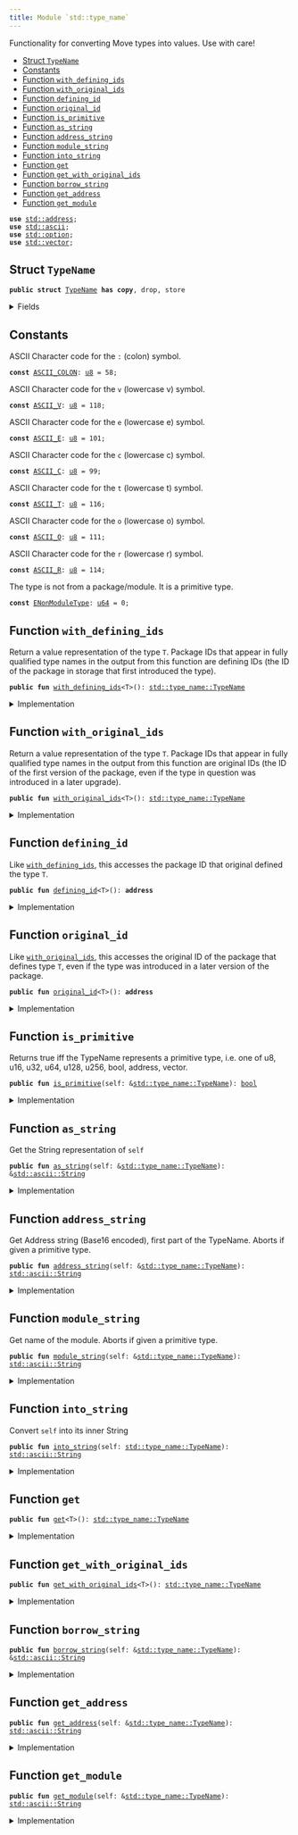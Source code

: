```yaml
---
title: Module `std::type_name`
---
```


Functionality for converting Move types into values. Use with care!


-  [Struct `TypeName`](#std_type_name_TypeName)
-  [Constants](#@Constants_0)
-  [Function `with_defining_ids`](#std_type_name_with_defining_ids)
-  [Function `with_original_ids`](#std_type_name_with_original_ids)
-  [Function `defining_id`](#std_type_name_defining_id)
-  [Function `original_id`](#std_type_name_original_id)
-  [Function `is_primitive`](#std_type_name_is_primitive)
-  [Function `as_string`](#std_type_name_as_string)
-  [Function `address_string`](#std_type_name_address_string)
-  [Function `module_string`](#std_type_name_module_string)
-  [Function `into_string`](#std_type_name_into_string)
-  [Function `get`](#std_type_name_get)
-  [Function `get_with_original_ids`](#std_type_name_get_with_original_ids)
-  [Function `borrow_string`](#std_type_name_borrow_string)
-  [Function `get_address`](#std_type_name_get_address)
-  [Function `get_module`](#std_type_name_get_module)


<pre><code><b>use</b> <a href="../std/address.md#std_address">std::address</a>;
<b>use</b> <a href="../std/ascii.md#std_ascii">std::ascii</a>;
<b>use</b> <a href="../std/option.md#std_option">std::option</a>;
<b>use</b> <a href="../std/vector.md#std_vector">std::vector</a>;
</code></pre>



<a name="std_type_name_TypeName"></a>

## Struct `TypeName`



<pre><code><b>public</b> <b>struct</b> <a href="../std/type_name.md#std_type_name_TypeName">TypeName</a> <b>has</b> <b>copy</b>, drop, store
</code></pre>



<details>
<summary>Fields</summary>


<dl>
<dt>
<code>name: <a href="../std/ascii.md#std_ascii_String">std::ascii::String</a></code>
</dt>
<dd>
 String representation of the type. All types are represented
 using their source syntax:
 "u8", "u64", "bool", "address", "vector", and so on for primitive types.
 Struct types are represented as fully qualified type names; e.g.
 <code>00000000000000000000000000000001::string::String</code> or
 <code>0000000000000000000000000000000a::module_name1::type_name1&lt;0000000000000000000000000000000a::module_name2::type_name2&lt;<a href="../std/u64.md#std_u64">u64</a>&gt;&gt;</code>
 Addresses are hex-encoded lowercase values of length ADDRESS_LENGTH (16, 20, or 32 depending on the Move platform)
</dd>
</dl>


</details>

<a name="@Constants_0"></a>

## Constants


<a name="std_type_name_ASCII_COLON"></a>

ASCII Character code for the <code>:</code> (colon) symbol.


<pre><code><b>const</b> <a href="../std/type_name.md#std_type_name_ASCII_COLON">ASCII_COLON</a>: <a href="../std/u8.md#std_u8">u8</a> = 58;
</code></pre>



<a name="std_type_name_ASCII_V"></a>

ASCII Character code for the <code>v</code> (lowercase v) symbol.


<pre><code><b>const</b> <a href="../std/type_name.md#std_type_name_ASCII_V">ASCII_V</a>: <a href="../std/u8.md#std_u8">u8</a> = 118;
</code></pre>



<a name="std_type_name_ASCII_E"></a>

ASCII Character code for the <code>e</code> (lowercase e) symbol.


<pre><code><b>const</b> <a href="../std/type_name.md#std_type_name_ASCII_E">ASCII_E</a>: <a href="../std/u8.md#std_u8">u8</a> = 101;
</code></pre>



<a name="std_type_name_ASCII_C"></a>

ASCII Character code for the <code>c</code> (lowercase c) symbol.


<pre><code><b>const</b> <a href="../std/type_name.md#std_type_name_ASCII_C">ASCII_C</a>: <a href="../std/u8.md#std_u8">u8</a> = 99;
</code></pre>



<a name="std_type_name_ASCII_T"></a>

ASCII Character code for the <code>t</code> (lowercase t) symbol.


<pre><code><b>const</b> <a href="../std/type_name.md#std_type_name_ASCII_T">ASCII_T</a>: <a href="../std/u8.md#std_u8">u8</a> = 116;
</code></pre>



<a name="std_type_name_ASCII_O"></a>

ASCII Character code for the <code>o</code> (lowercase o) symbol.


<pre><code><b>const</b> <a href="../std/type_name.md#std_type_name_ASCII_O">ASCII_O</a>: <a href="../std/u8.md#std_u8">u8</a> = 111;
</code></pre>



<a name="std_type_name_ASCII_R"></a>

ASCII Character code for the <code>r</code> (lowercase r) symbol.


<pre><code><b>const</b> <a href="../std/type_name.md#std_type_name_ASCII_R">ASCII_R</a>: <a href="../std/u8.md#std_u8">u8</a> = 114;
</code></pre>



<a name="std_type_name_ENonModuleType"></a>

The type is not from a package/module. It is a primitive type.


<pre><code><b>const</b> <a href="../std/type_name.md#std_type_name_ENonModuleType">ENonModuleType</a>: <a href="../std/u64.md#std_u64">u64</a> = 0;
</code></pre>



<a name="std_type_name_with_defining_ids"></a>

## Function `with_defining_ids`

Return a value representation of the type <code>T</code>. Package IDs that appear in fully qualified type
names in the output from this function are defining IDs (the ID of the package in storage that
first introduced the type).


<pre><code><b>public</b> <b>fun</b> <a href="../std/type_name.md#std_type_name_with_defining_ids">with_defining_ids</a>&lt;T&gt;(): <a href="../std/type_name.md#std_type_name_TypeName">std::type_name::TypeName</a>
</code></pre>



<details>
<summary>Implementation</summary>


<pre><code><b>public</b> <b>native</b> <b>fun</b> <a href="../std/type_name.md#std_type_name_with_defining_ids">with_defining_ids</a>&lt;T&gt;(): <a href="../std/type_name.md#std_type_name_TypeName">TypeName</a>;
</code></pre>



</details>

<a name="std_type_name_with_original_ids"></a>

## Function `with_original_ids`

Return a value representation of the type <code>T</code>. Package IDs that appear in fully qualified type
names in the output from this function are original IDs (the ID of the first version of
the package, even if the type in question was introduced in a later upgrade).


<pre><code><b>public</b> <b>fun</b> <a href="../std/type_name.md#std_type_name_with_original_ids">with_original_ids</a>&lt;T&gt;(): <a href="../std/type_name.md#std_type_name_TypeName">std::type_name::TypeName</a>
</code></pre>



<details>
<summary>Implementation</summary>


<pre><code><b>public</b> <b>native</b> <b>fun</b> <a href="../std/type_name.md#std_type_name_with_original_ids">with_original_ids</a>&lt;T&gt;(): <a href="../std/type_name.md#std_type_name_TypeName">TypeName</a>;
</code></pre>



</details>

<a name="std_type_name_defining_id"></a>

## Function `defining_id`

Like <code><a href="../std/type_name.md#std_type_name_with_defining_ids">with_defining_ids</a></code>, this accesses the package ID that original defined the type <code>T</code>.


<pre><code><b>public</b> <b>fun</b> <a href="../std/type_name.md#std_type_name_defining_id">defining_id</a>&lt;T&gt;(): <b>address</b>
</code></pre>



<details>
<summary>Implementation</summary>


<pre><code><b>public</b> <b>native</b> <b>fun</b> <a href="../std/type_name.md#std_type_name_defining_id">defining_id</a>&lt;T&gt;(): <b>address</b>;
</code></pre>



</details>

<a name="std_type_name_original_id"></a>

## Function `original_id`

Like <code><a href="../std/type_name.md#std_type_name_with_original_ids">with_original_ids</a></code>, this accesses the original ID of the package that defines type <code>T</code>,
even if the type was introduced in a later version of the package.


<pre><code><b>public</b> <b>fun</b> <a href="../std/type_name.md#std_type_name_original_id">original_id</a>&lt;T&gt;(): <b>address</b>
</code></pre>



<details>
<summary>Implementation</summary>


<pre><code><b>public</b> <b>native</b> <b>fun</b> <a href="../std/type_name.md#std_type_name_original_id">original_id</a>&lt;T&gt;(): <b>address</b>;
</code></pre>



</details>

<a name="std_type_name_is_primitive"></a>

## Function `is_primitive`

Returns true iff the TypeName represents a primitive type, i.e. one of
u8, u16, u32, u64, u128, u256, bool, address, vector.


<pre><code><b>public</b> <b>fun</b> <a href="../std/type_name.md#std_type_name_is_primitive">is_primitive</a>(self: &<a href="../std/type_name.md#std_type_name_TypeName">std::type_name::TypeName</a>): <a href="../std/bool.md#std_bool">bool</a>
</code></pre>



<details>
<summary>Implementation</summary>


<pre><code><b>public</b> <b>fun</b> <a href="../std/type_name.md#std_type_name_is_primitive">is_primitive</a>(self: &<a href="../std/type_name.md#std_type_name_TypeName">TypeName</a>): <a href="../std/bool.md#std_bool">bool</a> {
    <b>let</b> bytes = self.name.as_bytes();
    bytes == &b"<a href="../std/bool.md#std_bool">bool</a>" ||
        bytes == &b"<a href="../std/u8.md#std_u8">u8</a>" ||
        bytes == &b"<a href="../std/u16.md#std_u16">u16</a>" ||
        bytes == &b"<a href="../std/u32.md#std_u32">u32</a>" ||
        bytes == &b"<a href="../std/u64.md#std_u64">u64</a>" ||
        bytes == &b"<a href="../std/u128.md#std_u128">u128</a>" ||
        bytes == &b"<a href="../std/u256.md#std_u256">u256</a>" ||
        bytes == &b"<b>address</b>" ||
        (
            bytes.length() &gt;= 6 &&
            bytes[0] == <a href="../std/type_name.md#std_type_name_ASCII_V">ASCII_V</a> &&
            bytes[1] == <a href="../std/type_name.md#std_type_name_ASCII_E">ASCII_E</a> &&
            bytes[2] == <a href="../std/type_name.md#std_type_name_ASCII_C">ASCII_C</a> &&
            bytes[3] == <a href="../std/type_name.md#std_type_name_ASCII_T">ASCII_T</a> &&
            bytes[4] == <a href="../std/type_name.md#std_type_name_ASCII_O">ASCII_O</a> &&
            bytes[5] == <a href="../std/type_name.md#std_type_name_ASCII_R">ASCII_R</a>,
        )
}
</code></pre>



</details>

<a name="std_type_name_as_string"></a>

## Function `as_string`

Get the String representation of <code>self</code>


<pre><code><b>public</b> <b>fun</b> <a href="../std/type_name.md#std_type_name_as_string">as_string</a>(self: &<a href="../std/type_name.md#std_type_name_TypeName">std::type_name::TypeName</a>): &<a href="../std/ascii.md#std_ascii_String">std::ascii::String</a>
</code></pre>



<details>
<summary>Implementation</summary>


<pre><code><b>public</b> <b>fun</b> <a href="../std/type_name.md#std_type_name_as_string">as_string</a>(self: &<a href="../std/type_name.md#std_type_name_TypeName">TypeName</a>): &String {
    &self.name
}
</code></pre>



</details>

<a name="std_type_name_address_string"></a>

## Function `address_string`

Get Address string (Base16 encoded), first part of the TypeName.
Aborts if given a primitive type.


<pre><code><b>public</b> <b>fun</b> <a href="../std/type_name.md#std_type_name_address_string">address_string</a>(self: &<a href="../std/type_name.md#std_type_name_TypeName">std::type_name::TypeName</a>): <a href="../std/ascii.md#std_ascii_String">std::ascii::String</a>
</code></pre>



<details>
<summary>Implementation</summary>


<pre><code><b>public</b> <b>fun</b> <a href="../std/type_name.md#std_type_name_address_string">address_string</a>(self: &<a href="../std/type_name.md#std_type_name_TypeName">TypeName</a>): String {
    <b>assert</b>!(!self.<a href="../std/type_name.md#std_type_name_is_primitive">is_primitive</a>(), <a href="../std/type_name.md#std_type_name_ENonModuleType">ENonModuleType</a>);
    // Base16 (<a href="../std/string.md#std_string">string</a>) representation of an <b>address</b> <b>has</b> 2 symbols per byte.
    <b>let</b> len = <a href="../std/address.md#std_address_length">address::length</a>() * 2;
    <b>let</b> str_bytes = self.name.as_bytes();
    <b>let</b> <b>mut</b> addr_bytes = <a href="../std/vector.md#std_vector">vector</a>[];
    <b>let</b> <b>mut</b> i = 0;
    // Read `len` bytes from the type name and push them to addr_bytes.
    <b>while</b> (i &lt; len) {
        addr_bytes.push_back(str_bytes[i]);
        i = i + 1;
    };
    <a href="../std/ascii.md#std_ascii_string">ascii::string</a>(addr_bytes)
}
</code></pre>



</details>

<a name="std_type_name_module_string"></a>

## Function `module_string`

Get name of the module.
Aborts if given a primitive type.


<pre><code><b>public</b> <b>fun</b> <a href="../std/type_name.md#std_type_name_module_string">module_string</a>(self: &<a href="../std/type_name.md#std_type_name_TypeName">std::type_name::TypeName</a>): <a href="../std/ascii.md#std_ascii_String">std::ascii::String</a>
</code></pre>



<details>
<summary>Implementation</summary>


<pre><code><b>public</b> <b>fun</b> <a href="../std/type_name.md#std_type_name_module_string">module_string</a>(self: &<a href="../std/type_name.md#std_type_name_TypeName">TypeName</a>): String {
    <b>assert</b>!(!self.<a href="../std/type_name.md#std_type_name_is_primitive">is_primitive</a>(), <a href="../std/type_name.md#std_type_name_ENonModuleType">ENonModuleType</a>);
    // Starts after <b>address</b> and a double colon: `&lt;addr <b>as</b> HEX&gt;::`
    <b>let</b> <b>mut</b> i = <a href="../std/address.md#std_address_length">address::length</a>() * 2 + 2;
    <b>let</b> str_bytes = self.name.as_bytes();
    <b>let</b> <b>mut</b> module_name = <a href="../std/vector.md#std_vector">vector</a>[];
    <b>let</b> colon = <a href="../std/type_name.md#std_type_name_ASCII_COLON">ASCII_COLON</a>;
    <b>loop</b> {
        <b>let</b> char = &str_bytes[i];
        <b>if</b> (char != &colon) {
            module_name.push_back(*char);
            i = i + 1;
        } <b>else</b> {
            <b>break</b>
        }
    };
    <a href="../std/ascii.md#std_ascii_string">ascii::string</a>(module_name)
}
</code></pre>



</details>

<a name="std_type_name_into_string"></a>

## Function `into_string`

Convert <code>self</code> into its inner String


<pre><code><b>public</b> <b>fun</b> <a href="../std/type_name.md#std_type_name_into_string">into_string</a>(self: <a href="../std/type_name.md#std_type_name_TypeName">std::type_name::TypeName</a>): <a href="../std/ascii.md#std_ascii_String">std::ascii::String</a>
</code></pre>



<details>
<summary>Implementation</summary>


<pre><code><b>public</b> <b>fun</b> <a href="../std/type_name.md#std_type_name_into_string">into_string</a>(self: <a href="../std/type_name.md#std_type_name_TypeName">TypeName</a>): String {
    self.name
}
</code></pre>



</details>

<a name="std_type_name_get"></a>

## Function `get`



<pre><code><b>public</b> <b>fun</b> <a href="../std/type_name.md#std_type_name_get">get</a>&lt;T&gt;(): <a href="../std/type_name.md#std_type_name_TypeName">std::type_name::TypeName</a>
</code></pre>



<details>
<summary>Implementation</summary>


<pre><code><b>public</b> <b>fun</b> <a href="../std/type_name.md#std_type_name_get">get</a>&lt;T&gt;(): <a href="../std/type_name.md#std_type_name_TypeName">TypeName</a> {
    <a href="../std/type_name.md#std_type_name_with_defining_ids">with_defining_ids</a>&lt;T&gt;()
}
</code></pre>



</details>

<a name="std_type_name_get_with_original_ids"></a>

## Function `get_with_original_ids`



<pre><code><b>public</b> <b>fun</b> <a href="../std/type_name.md#std_type_name_get_with_original_ids">get_with_original_ids</a>&lt;T&gt;(): <a href="../std/type_name.md#std_type_name_TypeName">std::type_name::TypeName</a>
</code></pre>



<details>
<summary>Implementation</summary>


<pre><code><b>public</b> <b>fun</b> <a href="../std/type_name.md#std_type_name_get_with_original_ids">get_with_original_ids</a>&lt;T&gt;(): <a href="../std/type_name.md#std_type_name_TypeName">TypeName</a> {
    <a href="../std/type_name.md#std_type_name_with_original_ids">with_original_ids</a>&lt;T&gt;()
}
</code></pre>



</details>

<a name="std_type_name_borrow_string"></a>

## Function `borrow_string`



<pre><code><b>public</b> <b>fun</b> <a href="../std/type_name.md#std_type_name_borrow_string">borrow_string</a>(self: &<a href="../std/type_name.md#std_type_name_TypeName">std::type_name::TypeName</a>): &<a href="../std/ascii.md#std_ascii_String">std::ascii::String</a>
</code></pre>



<details>
<summary>Implementation</summary>


<pre><code><b>public</b> <b>fun</b> <a href="../std/type_name.md#std_type_name_borrow_string">borrow_string</a>(self: &<a href="../std/type_name.md#std_type_name_TypeName">TypeName</a>): &String {
    self.<a href="../std/type_name.md#std_type_name_as_string">as_string</a>()
}
</code></pre>



</details>

<a name="std_type_name_get_address"></a>

## Function `get_address`



<pre><code><b>public</b> <b>fun</b> <a href="../std/type_name.md#std_type_name_get_address">get_address</a>(self: &<a href="../std/type_name.md#std_type_name_TypeName">std::type_name::TypeName</a>): <a href="../std/ascii.md#std_ascii_String">std::ascii::String</a>
</code></pre>



<details>
<summary>Implementation</summary>


<pre><code><b>public</b> <b>fun</b> <a href="../std/type_name.md#std_type_name_get_address">get_address</a>(self: &<a href="../std/type_name.md#std_type_name_TypeName">TypeName</a>): String {
    self.<a href="../std/type_name.md#std_type_name_address_string">address_string</a>()
}
</code></pre>



</details>

<a name="std_type_name_get_module"></a>

## Function `get_module`



<pre><code><b>public</b> <b>fun</b> <a href="../std/type_name.md#std_type_name_get_module">get_module</a>(self: &<a href="../std/type_name.md#std_type_name_TypeName">std::type_name::TypeName</a>): <a href="../std/ascii.md#std_ascii_String">std::ascii::String</a>
</code></pre>



<details>
<summary>Implementation</summary>


<pre><code><b>public</b> <b>fun</b> <a href="../std/type_name.md#std_type_name_get_module">get_module</a>(self: &<a href="../std/type_name.md#std_type_name_TypeName">TypeName</a>): String {
    self.<a href="../std/type_name.md#std_type_name_module_string">module_string</a>()
}
</code></pre>



</details>
